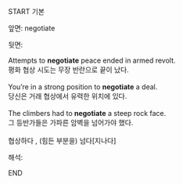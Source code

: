 START
기본

앞면:
negotiate


뒷면:
<div>Attempts to <strong>negotiate</strong> peace ended in armed revolt. <br></div><div><div><div>평화 협상 시도는 무장 반란으로 끝이 났다.</div></div></div><div><br></div><div><div>You’re in a strong position to <strong>negotiate</strong> a deal. </div><div><div>당신은 거래 협상에서 유력한 위치에 있다.</div></div></div><div><br></div><div><div>The climbers had to <strong>negotiate</strong> a steep rock face. </div><div><div>그 등반가들은 가파른 암벽을 넘어가야 했다.</div></div></div><div><br></div><div>협상하다 , (힘든 부분을) 넘다[지나다]</div>


해석:

END